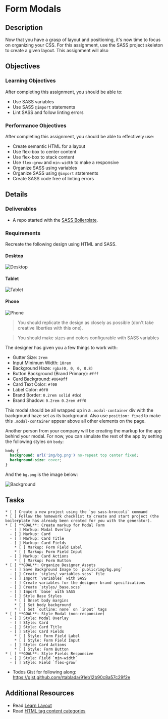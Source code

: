 # Form Modals

## Description

Now that you have a grasp of layout and positioning, it's now time to focus on organizing your CSS.
For this assignment, use the SASS project skeleton to create a given layout.
This assignment will also

## Objectives

### Learning Objectives

After completing this assignment, you should be able to:

* Use SASS variables
* Use SASS `@import` statements
* Lint SASS and follow linting errors

### Performance Objectives

After completing this assignment, you should be able to effectively use:

* Create semantic HTML for a layout
* Use flex-box to center content
* Use flex-box to stack content
* Use `flex-grow` and `min-width` to make a responsive
* Organize SASS using variables
* Organize SASS using `@import` statements
* Create SASS code free of linting errors

## Details

### Deliverables

* A repo started with the [SASS Boilerplate](https://github.com/rtablada/generator-sass-broccoli).

### Requirements

Recreate the following design using HTML and SASS.

#### Desktop

![Desktop](./desktop.png)

#### Tablet

![Tablet](./tablet.png)

#### Phone

![Phone](./phone.png)

>You should replicate the design as closely as possible (don't take creative liberties with this one).

> You should make sizes and colors configurable with SASS variables

The designer has given you a few things to work with:

* Gutter Size: `2rem`
* Input Minimum Width: `10rem`
* Background Haze: `rgba(0, 0, 0, 0.8)`
* Button Background (Brand Primary): `#fff`
* Card Background: `#0040ff`
* Card Text Color: `#f00`
* Label Color: `#0f0`
* Brand Border: `0.2rem solid #dcd`
* Brand Shadow: `0.2rem 0.2rem #ff0`

This modal should be all wrapped up in a `.modal-container` div with the background haze set as its background.
Also use `position: fixed` to make this `.modal-container` appear above all other elements on the page.

Another person from your company will be creating the markup for the app behind your modal.
For now, you can simulate the rest of the app by setting the following styles on `body`:

```css
body {
  background: url('img/bg.png') no-repeat top center fixed;
  background-size: cover;
}
```

And the `bg.png` is the image below:

![Background](./bg.png)

## Tasks

```
* [ ] Create a new project using the `yo sass-broccoli` command
* [ ] Follow the homework checklist to create and start project (the boilerplate has already been created for you with the generator).
* [ ] **GOAL**: Create markup for Modal Form
  - [ ] Markup: Modal Overlay
  - [ ] Markup: Card
  - [ ] Markup: Card Title
  - [ ] Markup: Card Fields
    * [ ] Markup: Form Field Label
    * [ ] Markup: Form Field Input
  - [ ] Markup: Card Actions
    * [ ] Markup: Form Button
* [ ] **GOAL**: Organize Designer Assets
  - [ ] Save Background Image to `public/img/bg.png`
  - [ ] Create `styles/_variables.scss` file
  - [ ] Import `variables` with SASS
  - [ ] Create variables for the designer brand specifications
  - [ ] Create `styles/_base.scss`
  - [ ] Import `base` with SASS
  - [ ] Style Base Styles
    * [ ] Unset body margins
    * [ ] Set body background
    * [ ] Set `outline: none` on `input` tags
* [ ] **GOAL**: Style Modal (non-responsive)
  - [ ] Style: Modal Overlay
  - [ ] Style: Card
  - [ ] Style: Card Title
  - [ ] Style: Card Fields
    * [ ] Style: Form Field Label
    * [ ] Style: Form Field Input
  - [ ] Style: Card Actions
    * [ ] Style: Form Button
* [ ] **GOAL**: Style Fields Responsive
  - [ ] Style: Field `min-width`
  - [ ] Style: Field `flex-grow`
```

* Todos Gist for following along: https://gist.github.com/rtablada/91eb12b90c8a57c29f2e

## Additional Resources

* Read [Learn Layout](http://learnlayout.com/)
* Read [HTML tag content categories](https://developer.mozilla.org/en-US/docs/Web/Guide/HTML/Content_categories)
